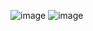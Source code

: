 ![image](https://github.com/user-attachments/assets/50cfcd4d-7753-4ebb-b67e-f6af9d95616e)
![image](https://github.com/user-attachments/assets/13a1bac6-0883-4c55-a73b-84cd45f9a680)
